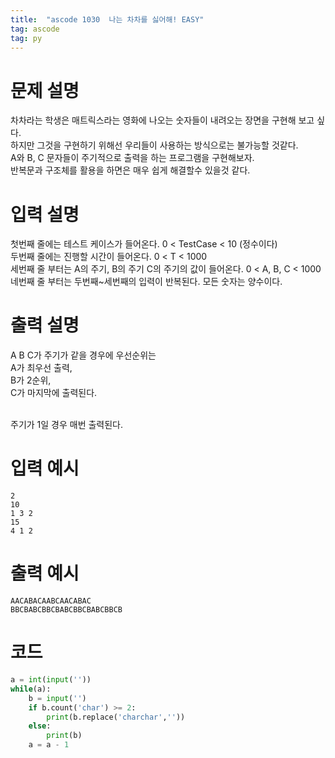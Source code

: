 ```yaml
---
title:  "ascode 1030  나는 차차를 싫어해! EASY"
tag: ascode 
tag: py 
---
```


# 문제 설명
차차라는 학생은 매트릭스라는 영화에 나오는 숫자들이 내려오는 장면을 구현해 보고 싶다. <br>
하지만 그것을 구현하기 위해선 우리들이 사용하는 방식으로는 불가능할 것같다. <br>
A와 B, C 문자들이 주기적으로 출력을 하는 프로그램을 구현해보자. <br>
반복문과 구조체를 활용을 하면은 매우 쉽게 해결할수 있을것 같다.

# 입력 설명
첫번째 줄에는 테스트 케이스가 들어온다. 0 < TestCase < 10 (정수이다) <br>
두번째 줄에는 진행할 시간이 들어온다.  0 < T < 1000<br>
세번째 줄 부터는 A의 주기, B의 주기 C의 주기의 값이 들어온다.  0 < A, B, C < 1000<br>
네번째 줄 부터는 두번째~세번째의 입력이 반복된다.
모든 숫자는 양수이다.  

# 출력 설명
A B C가 주기가 같을 경우에 우선순위는<br>
A가 최우선 출력,<br>
B가 2순위,<br>
C가 마지막에 출력된다.<br><br>


주기가 1일 경우 매번 출력된다.

# 입력 예시
```
2
10
1 3 2
15
4 1 2
```

# 출력 예시
```
AACABACAABCAACABAC
BBCBABCBBCBABCBBCBABCBBCB
```

# 코드

```py
a = int(input(''))
while(a):
    b = input('')
    if b.count('char') >= 2:
        print(b.replace('charchar',''))
    else:
        print(b)
    a = a - 1
```